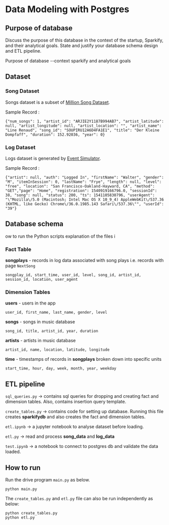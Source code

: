 
# Data Modeling with Postgres



## **Purpose of database**

Discuss the purpose of this database in the context of the startup, Sparkify, and their analytical goals.
State and justify your database schema design and ETL pipeline.

Purpose of database
 --context sparkify and analytical goals

## **Dataset**

### Song Dataset
Songs dataset is a subset of [Million Song Dataset](http://millionsongdataset.com/).

Sample Record :
```
{"num_songs": 1, "artist_id": "ARJIE2Y1187B994AB7", "artist_latitude": null, "artist_longitude": null, "artist_location": "", "artist_name": "Line Renaud", "song_id": "SOUPIRU12A6D4FA1E1", "title": "Der Kleine Dompfaff", "duration": 152.92036, "year": 0}
```

### Log Dataset
Logs dataset is generated by [Event Simulator](https://github.com/Interana/eventsim).

Sample Record :
```
{"artist": null, "auth": "Logged In", "firstName": "Walter", "gender": "M", "itemInSession": 0, "lastName": "Frye", "length": null, "level": "free", "location": "San Francisco-Oakland-Hayward, CA", "method": "GET","page": "Home", "registration": 1540919166796.0, "sessionId": 38, "song": null, "status": 200, "ts": 1541105830796, "userAgent": "\"Mozilla\/5.0 (Macintosh; Intel Mac OS X 10_9_4) AppleWebKit\/537.36 (KHTML, like Gecko) Chrome\/36.0.1985.143 Safari\/537.36\"", "userId": "39"}
```


## **Database schema**
ow to run the Python scripts
explanation of the files i
### Fact Table 
**songplays** - records in log data associated with song plays i.e. records with page `NextSong`

```
songplay_id, start_time, user_id, level, song_id, artist_id, session_id, location, user_agent
```

###  Dimension Tables
**users**  - users in the app
```
user_id, first_name, last_name, gender, level
```
**songs**  - songs in music database
```
song_id, title, artist_id, year, duration
```
**artists**  - artists in music database
```
artist_id, name, location, latitude, longitude
```
**time**  - timestamps of records in  **songplays**  broken down into specific units
```
start_time, hour, day, week, month, year, weekday
```


## **ETL pipeline**



```sql_queries.py``` -> contains sql queries for dropping and  creating fact and dimension tables. Also, contains insertion query template.

```create_tables.py``` -> contains code for setting up database. Running this file creates **sparkifydb** and also creates the fact and dimension tables.

```etl.ipynb``` -> a jupyter notebook to analyse dataset before loading. 

```etl.py``` -> read and process **song_data** and **log_data**

```test.ipynb``` -> a notebook to connect to postgres db and validate the data loaded.




## **How to run**

Run the drive program ```main.py``` as below.
```
python main.py
``` 

The ```create_tables.py``` and ```etl.py``` file can also be run independently as below:
```
python create_tables.py 
python etl.py 
```





